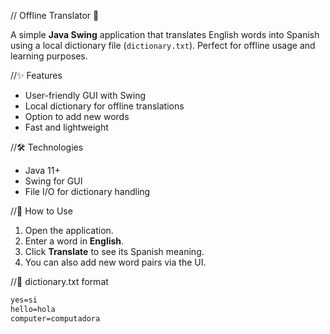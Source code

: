 // Offline Translator 🧠

A simple **Java Swing** application that translates English words into Spanish using a local dictionary file (`dictionary.txt`). Perfect for offline usage and learning purposes.

//✨ Features
- User-friendly GUI with Swing
- Local dictionary for offline translations
- Option to add new words
- Fast and lightweight

//🛠 Technologies
- Java 11+
- Swing for GUI
- File I/O for dictionary handling

//🔧 How to Use
1. Open the application.
2. Enter a word in **English**.
3. Click **Translate** to see its Spanish meaning.
4. You can also add new word pairs via the UI.

//📁 dictionary.txt format
```txt
yes=si
hello=hola
computer=computadora
